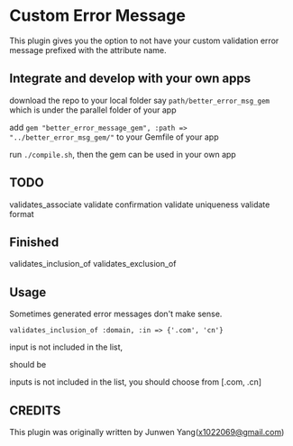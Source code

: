 Custom Error Message
====================

This plugin gives you the option to not have your custom validation error message 
prefixed with the attribute name.


Integrate and develop with your own apps
-------

download the repo to your local folder say `path/better_error_msg_gem` which is under the parallel folder of your app

add `gem "better_error_message_gem", :path => "../better_error_msg_gem/"` to your Gemfile of your app

run `./compile.sh`, then the gem can be used in your own app

TODO
-------
validates_associate
validate confirmation
validate uniqueness
validate format

Finished
--------
validates_inclusion_of
validates_exclusion_of


Usage
-----

Sometimes generated error messages don't make sense.

    validates_inclusion_of :domain, :in => {'.com', 'cn'}
    
input is not included in the list,

should be 

inputs is not included in the list, you should choose from [.com, .cn]


CREDITS
-------

This plugin was originally written by Junwen Yang(x1022069@gmail.com)
